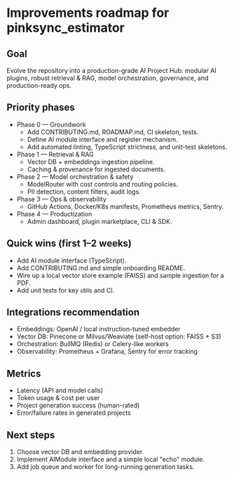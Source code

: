 # Improvements roadmap for pinksync_estimator

## Goal
Evolve the repository into a production-grade AI Project Hub: modular AI plugins, robust retrieval & RAG, model orchestration, governance, and production-ready ops.

## Priority phases
- Phase 0 — Groundwork
  - Add CONTRIBUTING.md, ROADMAP.md, CI skeleton, tests.
  - Define AI module interface and register mechanism.
  - Add automated linting, TypeScript strictness, and unit-test skeletons.
- Phase 1 — Retrieval & RAG
  - Vector DB + embeddings ingestion pipeline.
  - Caching & provenance for ingested documents.
- Phase 2 — Model orchestration & safety
  - ModelRouter with cost controls and routing policies.
  - PII detection, content filters, audit logs.
- Phase 3 — Ops & observability
  - GitHub Actions, Docker/K8s manifests, Prometheus metrics, Sentry.
- Phase 4 — Productization
  - Admin dashboard, plugin marketplace, CLI & SDK.

## Quick wins (first 1–2 weeks)
- Add AI module interface (TypeScript).
- Add CONTRIBUTING.md and simple onboarding README.
- Wire up a local vector store example (FAISS) and sample ingestion for a PDF.
- Add unit tests for key utils and CI.

## Integrations recommendation
- Embeddings: OpenAI / local instruction-tuned embedder
- Vector DB: Pinecone or Milvus/Weaviate (self-host option: FAISS + S3)
- Orchestration: BullMQ (Redis) or Celery-like workers
- Observability: Prometheus + Grafana, Sentry for error tracking

## Metrics
- Latency (API and model calls)
- Token usage & cost per user
- Project generation success (human-rated)
- Error/failure rates in generated projects

## Next steps
1. Choose vector DB and embedding provider.
2. Implement AIModule interface and a simple local "echo" module.
3. Add job queue and worker for long-running generation tasks.
